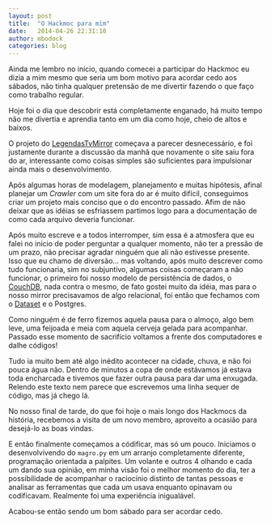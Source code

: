 ```yaml
---
layout: post
title:  "O Hackmoc para mim"
date:   2014-04-26 22:31:10
author: mbodock
categories: blog
---
```


Ainda me lembro no inicio, quando comecei a participar do Hackmoc eu dizia a
mim mesmo que seria um bom motivo para acordar cedo aos sábados, não tinha
qualquer pretensão de me divertir fazendo o que faço como trabalho regular.

Hoje foi o dia que descobrir está completamente enganado, há muito tempo não
me divertia e aprendia tanto em um dia como hoje, cheio de altos e baixos.

O projeto do [LegendasTvMirror][legendastvmirror] começava a parecer desnecessário, 
e foi justamente durante a discussão da manhã que novamente o site saiu fora do ar,
interessante como coisas simples são suficientes para impulsionar ainda mais o
desenvolvimento.

Após algumas horas de modelagem, planejamento e muitas hipótesis, afinal planejar
um _Crawler_ com um site fora do ar é muito difícil, conseguimos criar um projeto
mais conciso que o do encontro passado. Afim de não deixar que as idéias se 
esfriassem partimos logo para a documentação de como cada arquivo deveria funcionar.

Após muito escreve e a todos interromper, sim essa é a atmosfera que eu falei no inicio
de poder perguntar a qualquer momento, não ter a pressão de um prazo, não precisar agradar
ninguém que ali não estivesse presente. Isso que eu chamo de diversão... mas voltando,
após muito descrever como tudo funcionaria, sim no subjuntivo, algumas coisas começaram
a não funcionar, o primeiro foi nosso modelo de persistência de dados, o [CouchDB][couchdb], nada
contra o mesmo, de fato gostei muito da idéia, mas para o nosso mirror precisavamos de
algo relacional, foi então que fechamos com o [Dataset][dataset] e o Postgres.

Como ninguém é de ferro fizemos aquela pausa para o almoço, algo bem leve, uma
feijoada e meia com aquela cerveja gelada para acompanhar. Passado esse momento
de sacrifício voltamos a frente dos computadores e dalhe códigos!

Tudo ia muito bem até algo inédito acontecer na cidade, chuva, e não foi pouca água não.
Dentro de minutos a copa de onde estávamos já estava toda encharcada e tivemos que 
fazer outra pausa para dar uma enxugada. Relendo este texto nem parece que escrevemos uma
linha sequer de código, mas já chego lá.

No nosso final de tarde, do que foi hoje o mais longo dos Hackmocs da história, recebemos a
visita de um novo membro, aproveito a ocasião para desejá-lo as boas vindas.

E então finalmente começamos a códificar, mas só um pouco. Iniciamos o desenvolvivendo do 
`magro.py` em um arranjo completamente diferente, programação orientada a palpites. Um volante
e outros 4 olhando e cada um dando sua opinião, em minha visão foi o melhor momento do dia,
ter a possibilidade de acompanhar o raciocínio distinto de tantas pessoas e analisar as 
ferramentas que cada um usava enquanto opinavam ou codificavam. Realmente foi uma experiência
inigualável.

Acabou-se então sendo um bom sábado para ser acordar cedo.

[legendastvmirror]: https://github.com/HackMoc/legendastvmirror
[couchdb]: https://pythonhosted.org/CouchDB/
[Dataset]: https://dataset.readthedocs.org/en/latest/
